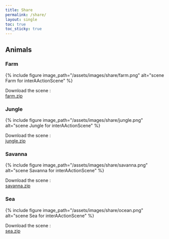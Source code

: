 ```yaml
---
title: Share
permalink: /share/
layout: single
toc: true
toc_sticky: true
---
```


## Animals

### Farm

{% include figure image_path="/assets/images/share/farm.png" alt="scene Farm for interAActionScene" %}

Download the scene : <br>
<i class='fas fa-hand-point-right'></i> [farm.zip](https://github.com/Noars/InteraactionScene/files/7225570/farm.zip)

### Jungle

{% include figure image_path="/assets/images/share/jungle.png" alt="scene Jungle for interAActionScene" %}

Download the scene : <br>
<i class='fas fa-hand-point-right'></i> [jungle.zip](https://github.com/Noars/InteraactionScene/files/7225601/jungle.zip)

### Savanna

{% include figure image_path="/assets/images/share/savanna.png" alt="scene Savanna for interAActionScene" %}

Download the scene : <br>
<i class='fas fa-hand-point-right'></i> [savanna.zip](https://github.com/Noars/InteraactionScene/files/7225573/savanna.zip)

### Sea

{% include figure image_path="/assets/images/share/ocean.png" alt="scene Sea for interAActionScene" %}

Download the scene : <br>
<i class='fas fa-hand-point-right'></i> [sea.zip](https://github.com/Noars/InteraactionScene/files/7225574/sea.zip)
